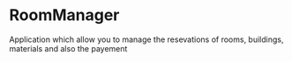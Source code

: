 # RoomManager
Application which allow you to manage the resevations of rooms, buildings, materials and also the payement
